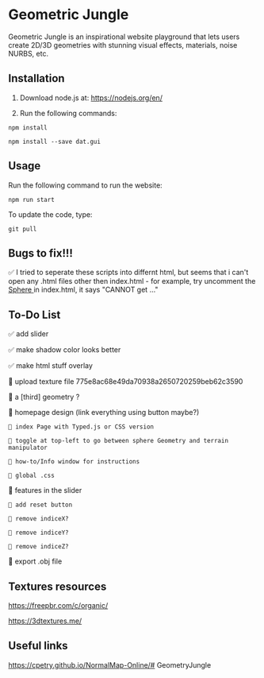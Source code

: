 # Geometric Jungle

Geometric Jungle is an inspirational website playground that lets users create 2D/3D geometries with stunning visual effects, materials, noise NURBS, etc.


## Installation

1. Download node.js at: 
https://nodejs.org/en/

2. Run the following commands:

```
npm install

npm install --save dat.gui
```

## Usage

Run the following command to run the website:

```
npm run start
```

To update the code, type:

```
git pull
```


## Bugs to fix!!!

✅ I tried to seperate these scripts into differnt html, but seems that i can't open any .html files other then index.html - for example, try uncomment the <a href="./src/sphere_with_waves.html" > Sphere </a> in index.html, it says "CANNOT get ..."


## To-Do List

✅ add slider

✅ make shadow color looks better

✅ make html stuff overlay

🤔 upload texture file
    775e8ac68e49da70938a2650720259beb62c3590

🤔 a [third] geometry ?

🤔 homepage design (link everything using button maybe?)

    🤔 index Page with Typed.js or CSS version

    🤔 toggle at top-left to go between sphere Geometry and terrain manipulator

    🤔 how-to/Info window for instructions

    🤔 global .css

🤔 features in the slider

    🤔 add reset button

    🤔 remove indiceX?

    🤔 remove indiceY?

    🤔 remove indiceZ?

🤔 export .obj file

## Textures resources
https://freepbr.com/c/organic/

https://3dtextures.me/

## Useful links
https://cpetry.github.io/NormalMap-Online/# GeometryJungle

